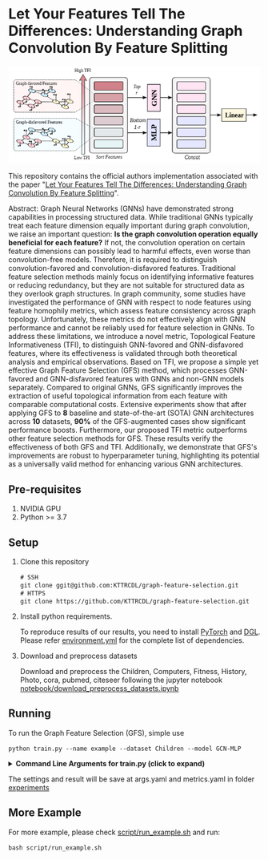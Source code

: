 # Let Your Features Tell The Differences: Understanding Graph Convolution By Feature Splitting

![Framework image](assets/framework.png)

This repository contains the official authors implementation associated with the paper "[Let Your Features Tell The Differences: Understanding Graph Convolution By Feature Splitting](https://openreview.net/forum?id=I9omfcWfMp)".

Abstract: Graph Neural Networks (GNNs) have demonstrated strong capabilities in processing structured data. While traditional GNNs typically treat each feature dimension equally important during graph convolution, we raise an important question: **Is the graph convolution operation equally beneficial for each feature?** If not, the convolution operation on certain feature dimensions can possibly lead to harmful effects, even worse than convolution-free models. Therefore, it is required to distinguish convolution-favored and convolution-disfavored features. Traditional feature selection methods mainly focus on identifying informative features or reducing redundancy, but they are not suitable for structured data as they overlook graph structures. In graph community, some studies have investigated the performance of GNN with respect to node features using feature homophily metrics, which assess feature consistency across graph topology. Unfortunately, these metrics do not effectively align with GNN performance and cannot be reliably used for feature selection in GNNs. To address these limitations, we introduce a novel metric, Topological Feature Informativeness (TFI), to distinguish GNN-favored and GNN-disfavored features, where its effectiveness is validated through both theoretical analysis and empirical observations. Based on TFI, we propose a simple yet effective Graph Feature Selection (GFS) method, which processes GNN-favored and GNN-disfavored features with GNNs and non-GNN models separately. Compared to original GNNs, GFS significantly improves the extraction of useful topological information from each feature with comparable computational costs. Extensive experiments show that after applying GFS to $\textbf{8}$ baseline and state-of-the-art (SOTA) GNN architectures across $\textbf{10}$ datasets, $\textbf{90\%}$ of the GFS-augmented cases show significant performance boosts. Furthermore, our proposed TFI metric outperforms other feature selection methods for GFS. These results verify the effectiveness of both GFS and TFI. Additionally, we demonstrate that GFS's improvements are robust to hyperparameter tuning, highlighting its potential as a universally valid method for enhancing various GNN architectures.

## Pre-requisites

1. NVIDIA GPU
2. Python >= 3.7

## Setup
1. Clone this repository
    ```shell
    # SSH
    git clone ggit@github.com:KTTRCDL/graph-feature-selection.git
    # HTTPS
    git clone https://github.com/KTTRCDL/graph-feature-selection.git
    ```
2. Install python requirements. 

    To reproduce results of our results, you need to install [PyTorch](https://pytorch.org/) and [DGL](https://www.dgl.ai/pages/start.html). Please refer [environment.yml](environment.yml) for the complete list of dependencies.
3. Download and preprocess datasets
    
    Download and preprocess the Children, Computers, Fitness, History, Photo, cora, pubmed, citeseer following the jupyter notebook [notebook/download_preprocess_datasets.ipynb](notebook/download_preprocess_datasets.ipynb)

## Running

To run the Graph Feature Selection (GFS), simple use
```shell
python train.py --name example --dataset Children --model GCN-MLP
```

<details>
<summary><span style="font-weight: bold;">Command Line Arguments for train.py  (click to expand)</span></summary>

*  Experiment Setup
    - `--name`: (type: str, default: `None`) - Experiment name. If None, model name is used.
    - `--save_dir`: (type: str, default: `'experiments'`) - Base directory for saving information.
    - `--dataset`: (type: str, default: `'Children'`) - Dataset name.

* Feature Selection
    - `--feature_norm_fn`: (type: str, default: `'z-norm'`) - Feature normalization function. Choices: `'None'`, `'z-norm'`, `'torch-norm'`.
    - `--node_selection_fn_name`: (type: str, default: `'mi_agg'`) - Feature selection function name. Choices: `'None'`, `'mi_agg'`.
    - `--ratio`: (type: float, default: `0.5`) - Split ratio for feature selection. If `ratio=1.0`, the GNN model is used directly.
    - `--node_selection_with_train_idx`: (default: `True`) - Use `train_idx` of split to select node features.

* Model Architecture
    - `--model`: (type: str, default: `'GCN-MLP'`) - Model architecture.
    - `--num_layers`: (type: int, default: `2`) - Number of layers in the model.
    - `--num_layers_1`: (type: int, default: `3`) - Number of layers in another model component.
    - `--hidden_dim`: (type: int, default: `512`) - Hidden layer dimension.
    - `--hidden_dim_1`: (type: int, default: `512`) - Hidden layer dimension in another model component.
    - `--hidden_dim_multiplier`: (type: float, default: `1`) - Hidden dimension multiplier.
    - `--num_heads`: (type: int, default: `8`) - Number of attention heads.
    - `--normalization`: (type: str, default: `'LayerNorm'`) - Normalization method. Choices: `'None'`, `'LayerNorm'`, `'BatchNorm'`.
    - `--graph_self_loop`: (default: `True`) - Enable graph self-loop.

* Regularization
    - `--dropout`: (type: float, default: `0.2`) - Dropout rate.
    - `--weight_decay`: (type: float, default: `0`) - Weight decay for regularization.

* Training Parameters
    - `--lr`: (type: float, default: `3e-5`) - Learning rate.
    - `--num_steps`: (type: int, default: `1000`) - Total number of training steps.
    - `--num_warmup_steps`: (type: int, default: `None`) - Number of warmup steps. If `None`, `warmup_proportion` is used.
    - `--warmup_proportion`: (type: float, default: `0`) - Proportion of warmup steps used if `num_warmup_steps` is `None`.
    - `--num_runs`: (type: int, default: `10`) - Number of training runs.

* Miscellaneous
    - `--device`: (type: str, default: `'cuda:0'`) - Device to use for training (e.g., `'cuda:0'` for GPU).
    - `--amp`: (default: `False`) - Enable automatic mixed precision (AMP) for training.
    - `--verbose`: (default: `False`) - Enable verbose logging.

</details>

The settings and result will be save at args.yaml and metrics.yaml in folder [experiments](experiments)

## More Example

For more example, please check [script/run_example.sh](script/run_example.sh) and run:
```shell
bash script/run_example.sh
```
